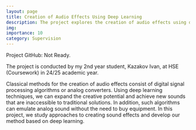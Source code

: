 ```yaml
---
layout: page
title: Creation of Audio Effects Using Deep Learning
description: The project explores the creation of audio effects using deep learning.
img:
importance: 10
category: Supervision
---
```


Project GitHub: Not Ready.

The project is conducted by my 2nd year student, Kazakov Ivan, at HSE (Coursework) in 24/25 academic year. 

Classical methods for the creation of audio effects consist of digital signal processing algorithms or analog converters. Using deep learning techniques, we can expand the creative potential and achieve new sounds that are inaccessible to traditional solutions. In addition, such algorithms can emulate analog sound without the need to buy equipment. In this project, we study approaches to creating sound effects and develop our method based on deep learning.